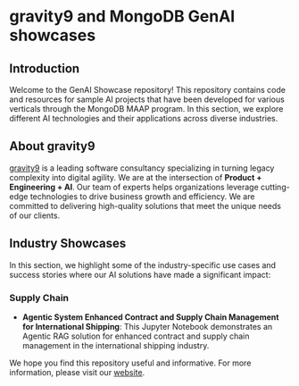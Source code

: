 # gravity9 and MongoDB GenAI showcases

## Introduction
Welcome to the GenAI Showcase repository! This repository contains code and resources for sample AI projects that have been developed for various verticals through the MongoDB MAAP program. In this section, we explore different AI technologies and their applications across diverse industries.

## About gravity9
[gravity9](https://www.gravity9.com/) is a leading software consultancy specializing in turning legacy complexity into digital agility. We are at the intersection of **Product + Engineering + AI**. Our team of experts helps organizations leverage cutting-edge technologies to drive business growth and efficiency. We are committed to delivering high-quality solutions that meet the unique needs of our clients. 

## Industry Showcases
In this section, we highlight some of the industry-specific use cases and success stories where our AI solutions have made a significant impact:

### Supply Chain
- **Agentic System Enhanced Contract and Supply Chain Management for International Shipping**: This Jupyter Notebook demonstrates an Agentic RAG solution for enhanced contract and supply chain management in the international shipping industry.


We hope you find this repository useful and informative. For more information, please visit our [website](https://www.gravity9.com/).
